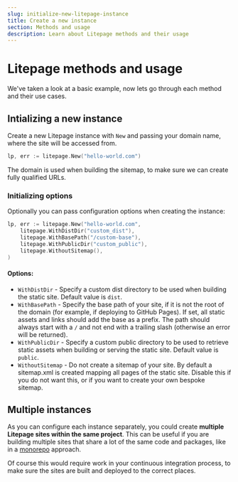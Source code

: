 ```yaml
---
slug: initialize-new-litepage-instance
title: Create a new instance
section: Methods and usage
description: Learn about Litepage methods and their usage
---
```


# Litepage methods and usage

We've taken a look at a basic example, now lets go through each method and their use cases.

## Intializing a new instance

Create a new Litepage instance with `New` and passing your domain name, where the site will be accessed from.

```go
lp, err := litepage.New("hello-world.com")
```

The domain is used when building the sitemap, to make sure we can create fully qualified URLs.

### Initializing options

Optionally you can pass configuration options when creating the instance:

```go
lp, err := litepage.New("hello-world.com",
    litepage.WithDistDir("custom_dist"),
    litepage.WithBasePath("/custom-base"),
    litepage.WithPublicDir("custom_public"),
    litepage.WithoutSitemap(),
)
```

#### Options:

- `WithDistDir` - Specify a custom dist directory to be used when building the static site. Default value is `dist`.
- `WithBasePath` - Specify the base path of your site, if it is not the root of the domain (for example, if deploying to GitHub Pages). If set, all static assets and links should add the base as a prefix. The path should always start with a `/` and not end with a trailing slash (otherwise an error will be returned).
- `WithPublicDir` - Specify a custom public directory to be used to retrieve static assets when building or serving the static site. Default value is `public`.
- `WithoutSitemap` - Do not create a sitemap of your site. By default a sitemap.xml is created mapping all pages of the static site. Disable this if you do not want this, or if you want to create your own bespoke sitemap.

## Multiple instances

As you can configure each instance separately, you could create **multiple Litepage sites within the same project**. This can be useful if you are building multiple sites that share a lot of the same code and packages, like in a [monorepo](https://en.wikipedia.org/wiki/Monorepo) approach.

Of course this would require work in your continuous integration process, to make sure the sites are built and deployed to the correct places.

